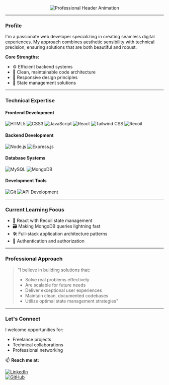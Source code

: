 <div align="center">
  <img src="https://readme-typing-svg.herokuapp.com?font=Fira+Code&weight=600&size=24&pause=1200&color=2563EB&width=550&lines=Pratik+Kad+%7C+Full-Stack+Developer;Architecting+Scalable+Web+Solutions;Engineering+Seamless+User+Experiences" alt="Professional Header Animation" />
</div>

---

### **Profile**
I'm a passionate web developer specializing in creating seamless digital experiences. My approach combines aesthetic sensibility with technical precision, ensuring solutions that are both beautiful and robust.

**Core Strengths:**
- ⚙️ Efficient backend systems
- 🔄 Clean, maintainable code architecture
- 📱 Responsive design principles
- 🧩 State management solutions

---

### **Technical Expertise**

#### Frontend Development
![HTML5](https://img.shields.io/badge/HTML5-E34F26?style=flat&logo=html5&logoColor=white)
![CSS3](https://img.shields.io/badge/CSS3-1572B6?style=flat&logo=css3&logoColor=white)
![JavaScript](https://img.shields.io/badge/JavaScript-F7DF1E?style=flat&logo=javascript&logoColor=black)
![React](https://img.shields.io/badge/React-61DAFB?style=flat&logo=react&logoColor=black)
![Tailwind CSS](https://img.shields.io/badge/Tailwind_CSS-38B2AC?style=flat&logo=tailwind-css&logoColor=white)
![Recoil](https://img.shields.io/badge/Recoil-007AF4?style=flat&logo=react&logoColor=white)

#### Backend Development
![Node.js](https://img.shields.io/badge/Node.js-339933?style=flat&logo=node.js&logoColor=white)
![Express.js](https://img.shields.io/badge/Express.js-000000?style=flat&logo=express&logoColor=white)

#### Database Systems
![MySQL](https://img.shields.io/badge/MySQL-4479A1?style=flat&logo=mysql&logoColor=white)
![MongoDB](https://img.shields.io/badge/MongoDB-47A248?style=flat&logo=mongodb&logoColor=white)

#### Development Tools
![Git](https://img.shields.io/badge/Git-F05032?style=flat&logo=git&logoColor=white)
![API Development](https://img.shields.io/badge/API_Development-FF6B6B?style=flat&logo=postman&logoColor=white)

---

### **Current Learning Focus**
- 🧠 React with Recoil state management
- 🗃️ Making MongoDB queries lightning fast
- 🛠️ Full-stack application architecture patterns
- 🔐 Authentication and authorization

---

### **Professional Approach**
> "I believe in building solutions that:
> - Solve real problems effectively
> - Are scalable for future needs
> - Deliver exceptional user experiences
> - Maintain clean, documented codebases
> - Utilize optimal state management strategies"

---

### **Let's Connect**
I welcome opportunities for:
- Freelance projects
- Technical collaborations
- Professional networking

📫 **Reach me at:**  

[![LinkedIn](https://img.shields.io/badge/LinkedIn-0077B5?style=for-the-badge&logo=linkedin&logoColor=white)](www.linkedin.com/in/pratik-kad-808451284)  
[![GitHub](https://img.shields.io/badge/GitHub-181717?style=for-the-badge&logo=github&logoColor=white)](https://github.com/pratikkad10)
